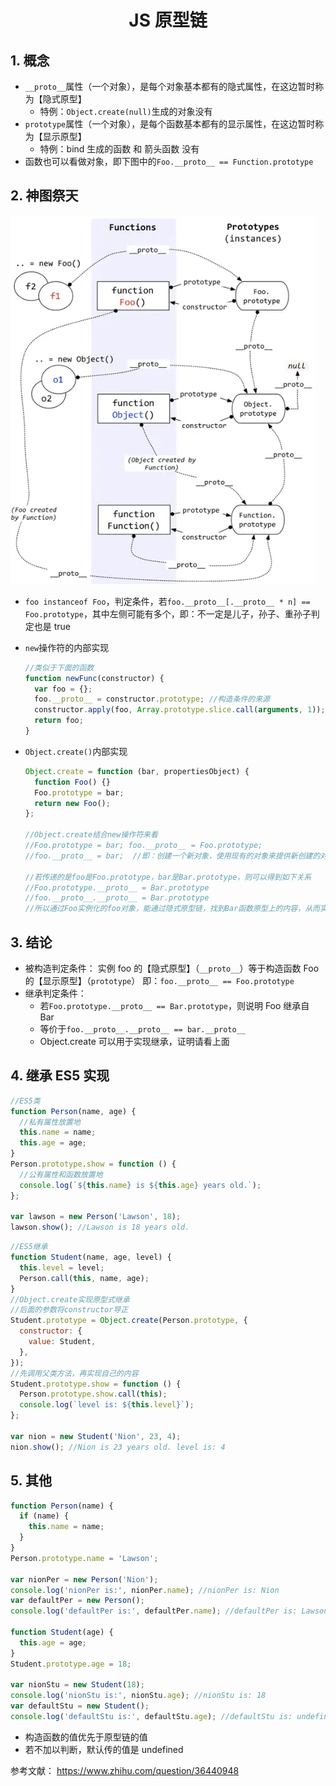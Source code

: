 # <center>JS 原型链</center>

## 1. 概念

- `__proto__`属性（一个对象），是每个对象基本都有的隐式属性，在这边暂时称为【隐式原型】
  - 特例：`Object.create(null)`生成的对象没有
- `prototype`属性（一个对象），是每个函数基本都有的显示属性，在这边暂时称为【显示原型】
  - 特例：bind 生成的函数 和 箭头函数 没有
- 函数也可以看做对象，即下图中的`Foo.__proto__ == Function.prototype`

## 2. 神图祭天

![原型链](../../assets/basic/原型链.png)

- `foo instanceof Foo`，判定条件，若`foo.__proto__[.__proto__ * n] == Foo.prototype`，其中左侧可能有多个，即：不一定是儿子，孙子、重孙子判定也是 true
- `new`操作符的内部实现
  ```js
  //类似于下面的函数
  function newFunc(constructor) {
    var foo = {};
    foo.__proto__ = constructor.prototype; //构造条件的来源
    constructor.apply(foo, Array.prototype.slice.call(arguments, 1)); //构造函数this指向问题的根源
    return foo;
  }
  ```
- `Object.create()`内部实现

  ```js
  Object.create = function (bar, propertiesObject) {
    function Foo() {}
    Foo.prototype = bar;
    return new Foo();
  };

  //Object.create结合new操作符来看
  //Foo.prototype = bar; foo.__proto__ = Foo.prototype;
  //foo.__proto__ = bar;  //即：创建一个新对象，使用现有的对象来提供新创建的对象的__proto__

  //若传递的是foo是Foo.prototype，bar是Bar.prototype，则可以得到如下关系
  //Foo.prototype.__proto__ = Bar.prototype
  //foo.__proto__.__proto__ = Bar.prototype
  //所以通过Foo实例化的foo对象，能通过隐式原型链，找到Bar函数原型上的内容，从而实现继承
  ```

## 3. 结论

- 被构造判定条件：
  实例 foo 的【隐式原型】（`__proto__`）等于构造函数 Foo 的【显示原型】（`prototype`）
  即：`foo.__proto__ == Foo.prototype`
- 继承判定条件：
  - 若`Foo.prototype.__proto__ == Bar.prototype`，则说明 Foo 继承自 Bar
  - 等价于`foo.__proto__.__proto__ == bar.__proto__`
  - Object.create 可以用于实现继承，证明请看上面

## 4. 继承 ES5 实现

```js
//ES5类
function Person(name, age) {
  //私有属性放置地
  this.name = name;
  this.age = age;
}
Person.prototype.show = function () {
  //公有属性和函数放置地
  console.log(`${this.name} is ${this.age} years old.`);
};

var lawson = new Person('Lawson', 18);
lawson.show(); //Lawson is 18 years old.
```

```js
//ES5继承
function Student(name, age, level) {
  this.level = level;
  Person.call(this, name, age);
}
//Object.create实现原型式继承
//后面的参数将constructor导正
Student.prototype = Object.create(Person.prototype, {
  constructor: {
    value: Student,
  },
});
//先调用父类方法，再实现自己的内容
Student.prototype.show = function () {
  Person.prototype.show.call(this);
  console.log(`level is: ${this.level}`);
};

var nion = new Student('Nion', 23, 4);
nion.show(); //Nion is 23 years old. level is: 4
```

## 5. 其他

```js
function Person(name) {
  if (name) {
    this.name = name;
  }
}
Person.prototype.name = 'Lawson';

var nionPer = new Person('Nion');
console.log('nionPer is:', nionPer.name); //nionPer is: Nion
var defaultPer = new Person();
console.log('defaultPer is:', defaultPer.name); //defaultPer is: Lawson

function Student(age) {
  this.age = age;
}
Student.prototype.age = 18;

var nionStu = new Student(18);
console.log('nionStu is:', nionStu.age); //nionStu is: 18
var defaultStu = new Student();
console.log('defaultStu is:', defaultStu.age); //defaultStu is: undefined
```

- 构造函数的值优先于原型链的值
- 若不加以判断，默认传的值是 undefined

参考文献：
https://www.zhihu.com/question/36440948
